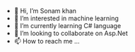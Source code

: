 - 👋 Hi, I’m Sonam khan
- 👀 I’m interested in machine learning 
- 🌱 I’m currently learning C# language 
- 💞️ I’m looking to collaborate on Asp.Net 
- 📫 How to reach me ...

<!---
Sonamkhan10/Sonamkhan10 is a ✨ special ✨ repository because its `README.md` (this file) appears on your GitHub profile.
You can click the Preview link to take a look at your changes.
--->
